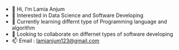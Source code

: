 - 👋 Hi, I’m Lamia Anjum
- 👀 Interested in Data Science and Software Developing
- 🌱 Currently learning differnt type of Programming language and algorithm
- 💞️ Looking to collaborate on differnet types of software developing
- 📫 Email : lamianjum123@gmail.com

<!---
lamianjum/lamianjum is a ✨ special ✨ repository because its `README.md` (this file) appears on your GitHub profile.
You can click the Preview link to take a look at your changes.
--->
